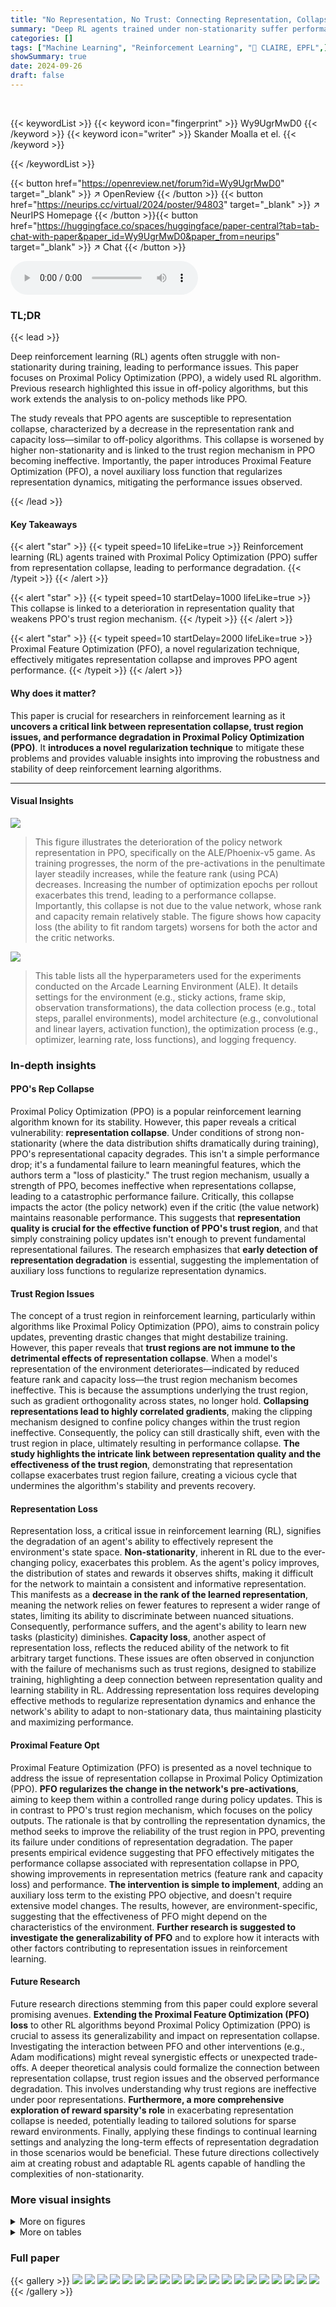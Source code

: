 ```yaml
---
title: "No Representation, No Trust: Connecting Representation, Collapse, and Trust Issues in PPO"
summary: "Deep RL agents trained under non-stationarity suffer performance collapse due to representation degradation; this work reveals this in PPO and introduces Proximal Feature Optimization (PFO) to mitigat..."
categories: []
tags: ["Machine Learning", "Reinforcement Learning", "🏢 CLAIRE, EPFL",]
showSummary: true
date: 2024-09-26
draft: false
---
```


<br>

{{< keywordList >}}
{{< keyword icon="fingerprint" >}} Wy9UgrMwD0 {{< /keyword >}}
{{< keyword icon="writer" >}} Skander Moalla et el. {{< /keyword >}}
 
{{< /keywordList >}}

{{< button href="https://openreview.net/forum?id=Wy9UgrMwD0" target="_blank" >}}
↗ OpenReview
{{< /button >}}
{{< button href="https://neurips.cc/virtual/2024/poster/94803" target="_blank" >}}
↗ NeurIPS Homepage
{{< /button >}}{{< button href="https://huggingface.co/spaces/huggingface/paper-central?tab=tab-chat-with-paper&paper_id=Wy9UgrMwD0&paper_from=neurips" target="_blank" >}}
↗ Chat
{{< /button >}}



<audio controls>
    <source src="https://ai-paper-reviewer.com/Wy9UgrMwD0/podcast.wav" type="audio/wav">
    Your browser does not support the audio element.
</audio>


### TL;DR


{{< lead >}}

Deep reinforcement learning (RL) agents often struggle with non-stationarity during training, leading to performance issues.  This paper focuses on Proximal Policy Optimization (PPO), a widely used RL algorithm.  Previous research highlighted this issue in off-policy algorithms, but this work extends the analysis to on-policy methods like PPO.

The study reveals that PPO agents are susceptible to representation collapse, characterized by a decrease in the representation rank and capacity loss—similar to off-policy algorithms.  This collapse is worsened by higher non-stationarity and is linked to the trust region mechanism in PPO becoming ineffective.  Importantly, the paper introduces Proximal Feature Optimization (PFO), a novel auxiliary loss function that regularizes representation dynamics, mitigating the performance issues observed.

{{< /lead >}}


#### Key Takeaways

{{< alert "star" >}}
{{< typeit speed=10 lifeLike=true >}} Reinforcement learning (RL) agents trained with Proximal Policy Optimization (PPO) suffer from representation collapse, leading to performance degradation. {{< /typeit >}}
{{< /alert >}}

{{< alert "star" >}}
{{< typeit speed=10 startDelay=1000 lifeLike=true >}} This collapse is linked to a deterioration in representation quality that weakens PPO's trust region mechanism. {{< /typeit >}}
{{< /alert >}}

{{< alert "star" >}}
{{< typeit speed=10 startDelay=2000 lifeLike=true >}} Proximal Feature Optimization (PFO), a novel regularization technique, effectively mitigates representation collapse and improves PPO agent performance. {{< /typeit >}}
{{< /alert >}}

#### Why does it matter?
This paper is crucial for researchers in reinforcement learning as it **uncovers a critical link between representation collapse, trust region issues, and performance degradation in Proximal Policy Optimization (PPO)**.  It **introduces a novel regularization technique** to mitigate these problems and provides valuable insights into improving the robustness and stability of deep reinforcement learning algorithms.

------
#### Visual Insights



![](https://ai-paper-reviewer.com/Wy9UgrMwD0/figures_4_1.jpg)

> This figure illustrates the deterioration of the policy network representation in PPO, specifically on the ALE/Phoenix-v5 game.  As training progresses, the norm of the pre-activations in the penultimate layer steadily increases, while the feature rank (using PCA) decreases. Increasing the number of optimization epochs per rollout exacerbates this trend, leading to a performance collapse.  Importantly, this collapse is not due to the value network, whose rank and capacity remain relatively stable.  The figure shows how capacity loss (the ability to fit random targets) worsens for both the actor and the critic networks.





![](https://ai-paper-reviewer.com/Wy9UgrMwD0/tables_15_1.jpg)

> This table lists all the hyperparameters used for the experiments conducted on the Arcade Learning Environment (ALE).  It details settings for the environment (e.g., sticky actions, frame skip, observation transformations), the data collection process (e.g., total steps, parallel environments), model architecture (e.g., convolutional and linear layers, activation function), the optimization process (e.g., optimizer, learning rate, loss functions), and logging frequency.





### In-depth insights


#### PPO's Rep Collapse
Proximal Policy Optimization (PPO) is a popular reinforcement learning algorithm known for its stability.  However, this paper reveals a critical vulnerability: **representation collapse**.  Under conditions of strong non-stationarity (where the data distribution shifts dramatically during training), PPO's representational capacity degrades. This isn't a simple performance drop; it's a fundamental failure to learn meaningful features, which the authors term a "loss of plasticity." The trust region mechanism, usually a strength of PPO, becomes ineffective when representations collapse, leading to a catastrophic performance failure.  Critically, this collapse impacts the actor (the policy network) even if the critic (the value network) maintains reasonable performance. This suggests that **representation quality is crucial for the effective function of PPO's trust region**, and that simply constraining policy updates isn't enough to prevent fundamental representational failures. The research emphasizes that **early detection of representation degradation** is essential, suggesting the implementation of auxiliary loss functions to regularize representation dynamics.

#### Trust Region Issues
The concept of a trust region in reinforcement learning, particularly within algorithms like Proximal Policy Optimization (PPO), aims to constrain policy updates, preventing drastic changes that might destabilize training.  However, this paper reveals that **trust regions are not immune to the detrimental effects of representation collapse**.  When a model's representation of the environment deteriorates—indicated by reduced feature rank and capacity loss—the trust region mechanism becomes ineffective. This is because the assumptions underlying the trust region, such as gradient orthogonality across states, no longer hold.  **Collapsing representations lead to highly correlated gradients**, making the clipping mechanism designed to confine policy changes within the trust region ineffective.  Consequently, the policy can still drastically shift, even with the trust region in place, ultimately resulting in performance collapse.  **The study highlights the intricate link between representation quality and the effectiveness of the trust region**, demonstrating that representation collapse exacerbates trust region failure, creating a vicious cycle that undermines the algorithm's stability and prevents recovery.

#### Representation Loss
Representation loss, a critical issue in reinforcement learning (RL), signifies the degradation of an agent's ability to effectively represent the environment's state space.  **Non-stationarity**, inherent in RL due to the ever-changing policy, exacerbates this problem. As the agent's policy improves, the distribution of states and rewards it observes shifts, making it difficult for the network to maintain a consistent and informative representation.  This manifests as a **decrease in the rank of the learned representation**, meaning the network relies on fewer features to represent a wider range of states, limiting its ability to discriminate between nuanced situations. Consequently, performance suffers, and the agent's ability to learn new tasks (plasticity) diminishes. **Capacity loss**, another aspect of representation loss, reflects the reduced ability of the network to fit arbitrary target functions. These issues are often observed in conjunction with the failure of mechanisms such as trust regions, designed to stabilize training, highlighting a deep connection between representation quality and learning stability in RL. Addressing representation loss requires developing effective methods to regularize representation dynamics and enhance the network's ability to adapt to non-stationary data, thus maintaining plasticity and maximizing performance.

#### Proximal Feature Opt
Proximal Feature Optimization (PFO) is presented as a novel technique to address the issue of representation collapse in Proximal Policy Optimization (PPO).  **PFO regularizes the change in the network's pre-activations**, aiming to keep them within a controlled range during policy updates. This is in contrast to PPO's trust region mechanism, which focuses on the policy outputs. The rationale is that by controlling the representation dynamics, the method seeks to improve the reliability of the trust region in PPO, preventing its failure under conditions of representation degradation. The paper presents empirical evidence suggesting that PFO effectively mitigates the performance collapse associated with representation collapse in PPO, showing improvements in representation metrics (feature rank and capacity loss) and performance. **The intervention is simple to implement**, adding an auxiliary loss term to the existing PPO objective, and doesn't require extensive model changes.  The results, however, are environment-specific, suggesting that the effectiveness of PFO might depend on the characteristics of the environment. **Further research is suggested to investigate the generalizability of PFO** and to explore how it interacts with other factors contributing to representation issues in reinforcement learning.

#### Future Research
Future research directions stemming from this paper could explore several promising avenues.  **Extending the Proximal Feature Optimization (PFO) loss** to other RL algorithms beyond Proximal Policy Optimization (PPO) is crucial to assess its generalizability and impact on representation collapse.  Investigating the interaction between PFO and other interventions (e.g., Adam modifications) might reveal synergistic effects or unexpected trade-offs.  A deeper theoretical analysis could formalize the connection between representation collapse, trust region issues and the observed performance degradation. This involves understanding why trust regions are ineffective under poor representations.  **Furthermore, a more comprehensive exploration of reward sparsity's role** in exacerbating representation collapse is needed, potentially leading to tailored solutions for sparse reward environments.   Finally, applying these findings to continual learning settings and analyzing the long-term effects of representation degradation in those scenarios would be beneficial. These future directions collectively aim at creating robust and adaptable RL agents capable of handling the complexities of non-stationarity.


### More visual insights

<details>
<summary>More on figures
</summary>


![](https://ai-paper-reviewer.com/Wy9UgrMwD0/figures_4_2.jpg)

> This figure shows the representation dynamics of a Proximal Policy Optimization (PPO) agent trained on the ALE/Phoenix-v5 game.  It demonstrates how increasing the number of optimization epochs (which increases non-stationarity) leads to a deterioration in the agent's representation. Specifically, the norm of pre-activations in the policy network increases, and the feature rank decreases.  The capacity loss (both actor and critic) increases as the rank deteriorates. Notably, this collapse is primarily in the actor, not the critic. The figure highlights the connection between representation collapse and performance collapse in PPO.


![](https://ai-paper-reviewer.com/Wy9UgrMwD0/figures_5_1.jpg)

> This figure shows that the policy network in a Proximal Policy Optimization (PPO) agent trained on the ALE/Phoenix-v5 game exhibits deteriorating representation metrics as training progresses. Specifically, the norm of the pre-activations in the penultimate layer consistently increases, while the feature rank (principal component analysis) decreases. Increasing the number of optimization epochs per rollout exacerbates these trends, leading to a collapse in the policy's performance.  Importantly, this collapse is not caused by the value network, which remains largely unaffected. The capacity loss (inability to fit arbitrary targets) also worsens for both the policy and value networks.


![](https://ai-paper-reviewer.com/Wy9UgrMwD0/figures_5_2.jpg)

> The figure shows that the policy network of a Proximal Policy Optimization (PPO) agent trained on the ALE/Phoenix-v5 game exhibits a decrease in representation quality over time, as measured by the norm of pre-activations and feature rank. Increasing the number of optimization epochs per rollout exacerbates this deterioration, ultimately leading to a collapse in the policy's performance.  Interestingly, the value network's representation remains relatively stable, suggesting that the performance collapse is primarily driven by the actor network's inability to maintain a good representation.  The capacity loss for both the actor and critic networks also increases significantly as the representation quality declines.


![](https://ai-paper-reviewer.com/Wy9UgrMwD0/figures_6_1.jpg)

> This figure shows a simulation of a toy setting to illustrate the effect of rank collapse on the trust region in PPO.  Two state-action pairs (x, a1) and (y, a1) are considered, with α representing the linear relationship between their feature representations (φ(y) = αφ(x)). The left panel (α > 0) demonstrates that when the gradients of the unclipped samples align with those of the clipped samples, the probability ratios will continue to go beyond the clipping limits.  The right panel (α < 0) shows that when the gradients counteract, the ratios can be lower than the clipping limits. This illustrates how collapsed representations, where features are highly correlated, can bypass the clipping mechanisms of PPO and lead to trust-region violations.


![](https://ai-paper-reviewer.com/Wy9UgrMwD0/figures_8_1.jpg)

> This figure shows the effects of different interventions to mitigate the performance collapse of PPO agents. It compares the results of no intervention, regularizing features (PFO), resetting Adam's optimizer, sharing the actor-critic trunk, and using Adam with equal betas.  The top and middle rows show results for ALE games Phoenix and NameThisGame, respectively, while the bottom row presents results for Gravitar. The results indicate that regularizing features and sharing the actor-critic trunk improve representations and mitigate performance collapse in Phoenix and NameThisGame. However, sharing the trunk negatively impacts performance in Gravitar, possibly due to reward sparsity causing value network collapse.


![](https://ai-paper-reviewer.com/Wy9UgrMwD0/figures_23_1.jpg)

> The figure shows how the performance and representation metrics of a Proximal Policy Optimization (PPO) agent on the ALE/Phoenix-v5 game deteriorate over time.  Specifically, it illustrates how increasing the number of optimization epochs (a way to increase non-stationarity) worsens the problem.  The key metrics tracked are: the norm of pre-activations in the policy network, the feature rank (approximated rank via PCA) of the policy and critic networks, and the capacity loss (ability to fit random targets) of both networks.  The results show a clear pattern where increased non-stationarity leads to higher pre-activation norms, lower feature rank, and higher capacity loss, ultimately resulting in a collapse in the agent's performance. Notably, this collapse is not caused by the critic network (value network).


![](https://ai-paper-reviewer.com/Wy9UgrMwD0/figures_24_1.jpg)

> This figure shows the change in performance and representation metrics for a PPO-Clip agent on ALE/Phoenix-v5.  It demonstrates that as training progresses, the norm of the pre-activations of the policy network's penultimate layer increases while its rank decreases. This deterioration is accelerated when increasing the number of optimization epochs per rollout.  The collapse in the policy's rank coincides with a collapse in performance. Notably, the critic network does not exhibit this same deterioration.


![](https://ai-paper-reviewer.com/Wy9UgrMwD0/figures_24_2.jpg)

> This figure illustrates how the policy network of a Proximal Policy Optimization (PPO) agent trained on the ALE/Phoenix-v5 game exhibits deteriorating performance and representation quality as training progresses.  Specifically, it shows that the norm of the pre-activations in the penultimate layer of the policy network steadily increases while the rank (a measure of representational capacity) decreases. Increasing the number of optimization epochs per rollout exacerbates this trend, leading to a performance collapse, while the critic's representation remains largely unaffected.  This highlights the connection between representation collapse and performance collapse, indicating that the trust region mechanism in PPO is ineffective in preventing the representation quality deterioration.


![](https://ai-paper-reviewer.com/Wy9UgrMwD0/figures_25_1.jpg)

> This figure displays how the performance and representation of the policy network of a Proximal Policy Optimization (PPO) agent on the ALE/Phoenix game changes over time.  As the agent trains (environment steps increase), the norm of the pre-activations increases, and the rank of the representation decreases. This happens more quickly when more optimization epochs are used per rollout, indicating that non-stationarity exacerbates the issue.  The collapse in representation rank corresponds to a collapse in the policy's performance. This is contrasted with the critic network which remains stable throughout. Additionally, the capacity loss (ability to fit random targets) of both networks shows a clear correlation with the representation collapse.


![](https://ai-paper-reviewer.com/Wy9UgrMwD0/figures_26_1.jpg)

> This figure shows how the performance and representation metrics of a Proximal Policy Optimization (PPO) agent evolve during training on the ALE/Phoenix-v5 game.  Specifically, it demonstrates the deterioration of the representation (increasing pre-activation norm and decreasing feature rank) and the eventual collapse in policy performance as the number of training epochs increases. It also highlights that the value network's representation remains relatively stable, indicating that the performance collapse is primarily driven by the actor network and its capacity loss.


![](https://ai-paper-reviewer.com/Wy9UgrMwD0/figures_26_2.jpg)

> The figure displays the results of training a Proximal Policy Optimization (PPO) agent on the ALE/Phoenix-v5 game.  It demonstrates how increasing the number of epochs per rollout (a way to control non-stationarity) leads to a deterioration in the policy network's representation. Key metrics tracked include the norm of pre-activations (increasing), feature rank (decreasing), and capacity loss (increasing). The deterioration in the policy's representation directly impacts its performance, leading to a performance collapse. Notably, this collapse is not influenced by the value network, which maintains a high rank and doesn't experience similar deterioration. The figure visually shows that increased non-stationarity, brought about by more epochs per rollout, negatively impacts representation quality, which in turn leads to performance collapse.


![](https://ai-paper-reviewer.com/Wy9UgrMwD0/figures_26_3.jpg)

> This figure shows that in the ALE/Phoenix-v5 environment, the policy network of a Proximal Policy Optimization (PPO) agent experiences a decline in representation quality over time.  As training progresses, the norm of the pre-activations (a measure of the representation's complexity) increases consistently, while its rank (a measure of the representation's dimensionality) decreases. This deterioration is accelerated by increasing the number of optimization epochs per rollout, which amplifies the effects of non-stationarity. The consequence is a collapse in the policy's performance, while the value network remains unaffected. The figure also highlights the worsening capacity loss (the agent's ability to fit new targets) for both the policy and value networks.


![](https://ai-paper-reviewer.com/Wy9UgrMwD0/figures_26_4.jpg)

> The figure shows the changes in several metrics during the training of a Proximal Policy Optimization (PPO) agent on the ALE/Phoenix-v5 game.  It illustrates how the performance of the agent's policy network degrades over time. This degradation is linked to changes in the representation learned by the network. Specifically, the norm of the pre-activations increases while the rank decreases.  Increasing the number of optimization epochs per rollout worsens this effect, leading to performance collapse. Interestingly, the value network's performance and representation remain relatively stable.


![](https://ai-paper-reviewer.com/Wy9UgrMwD0/figures_27_1.jpg)

> The figure shows the representation and performance metrics of a Proximal Policy Optimization (PPO) agent trained on the ALE/Phoenix-v5 game.  It demonstrates that as the number of optimization epochs per rollout increases (increasing non-stationarity), the norm of the policy network's pre-activations grows, while the feature rank decreases.  This deterioration in representation coincides with a collapse in policy performance, but not in the value network's performance, nor its representation.  The capacity loss for both networks also worsens. 


![](https://ai-paper-reviewer.com/Wy9UgrMwD0/figures_28_1.jpg)

> The figure displays how the representation metrics (feature rank and capacity loss) and performance of a PPO agent on the ALE/Phoenix-v5 game deteriorate over training time. The deterioration is accelerated by increasing the number of optimization epochs per rollout, which simulates stronger non-stationarity.  It shows a consistent increase in the norm of pre-activations, a decrease in feature rank, and a capacity loss that worsens in both the actor (policy network) and the critic (value network). This deterioration is linked to a performance collapse of the agent. Importantly, the critic network maintains a high rank and capacity, suggesting that the performance collapse is primarily driven by the deterioration of the actor's representation.


![](https://ai-paper-reviewer.com/Wy9UgrMwD0/figures_28_2.jpg)

> This figure displays the results of training a Proximal Policy Optimization (PPO) agent on the Atari game Phoenix. It shows how the representation quality, measured by the norm of pre-activations, rank of the feature matrix, and capacity loss, deteriorates over time, leading to a collapse in performance.  Increasing the number of optimization epochs per rollout worsens this degradation, showing the impact of non-stationarity. Interestingly, the value network's representation remains relatively stable, indicating that the problem is specific to the policy network.


![](https://ai-paper-reviewer.com/Wy9UgrMwD0/figures_29_1.jpg)

> This figure shows the results of several interventions to mitigate the negative effects of non-stationarity on the performance of PPO agents.  The interventions include regularizing the difference between features of consecutive policies (PFO), sharing actor-critic features, resetting Adam optimizer, and using equal betas for Adam. The results are presented as boxplots showing the distributions of various metrics (episode return, excess ratio, number of dead neurons, norm of pre-activations, feature rank, capacity loss) across different interventions.  The findings show that PFO and sharing the actor-critic trunk are beneficial for most of the games/tasks, while using equal betas for Adam demonstrates improvement on some games but doesn't prevent collapse.  In particular, sharing the actor-critic network in the game with sparse reward (Gravitar) produces a worse policy representation due to rank collapse.


![](https://ai-paper-reviewer.com/Wy9UgrMwD0/figures_29_2.jpg)

> The figure shows the training curves for a Proximal Policy Optimization (PPO) agent trained on the Atari game Phoenix. The curves illustrate how the performance of the PPO agent deteriorates along with the degradation of its representation. As the number of epochs increases, the representation collapse and performance collapse happen earlier during training, while the value network's performance remains stable.  The results highlight a relationship between non-stationarity, representation degradation, and performance collapse. 


![](https://ai-paper-reviewer.com/Wy9UgrMwD0/figures_30_1.jpg)

> This figure shows the results of several interventions to mitigate the performance collapse of PPO agents.  Boxplots compare the performance (episode return), representation quality (feature rank, pre-activation norm, dead neurons), and trust region behavior (excess ratio) across different interventions and environments (ALE and MuJoCo). It demonstrates that regularizing the feature representations and reducing non-stationarity (with PFO)  improves representation metrics and performance. However, sharing the actor-critic trunk negatively impacts representation and performance in sparse reward environments.


![](https://ai-paper-reviewer.com/Wy9UgrMwD0/figures_30_2.jpg)

> This figure shows the results of an experiment where a Proximal Policy Optimization (PPO) agent was trained on the Atari game Phoenix.  The top two plots show the norm of the pre-activations and the feature rank of the policy network over the course of training. As the number of optimization epochs per rollout increases, which simulates stronger non-stationarity, the pre-activation norm increases while the feature rank decreases. This leads to a collapse in the policy's performance.  The bottom two plots show the feature rank and capacity loss of the critic network.  In contrast to the actor network, the critic network's representation remains relatively stable even as the policy network collapses, suggesting that the collapse is not primarily driven by the critic's performance. The capacity loss (ability to fit random targets) metric illustrates worsening model plasticity for both actor and critic networks as training progresses.


![](https://ai-paper-reviewer.com/Wy9UgrMwD0/figures_31_1.jpg)

> This figure shows how the representation quality of the policy network in a Proximal Policy Optimization (PPO) agent deteriorates over time during training.  It demonstrates that increasing the number of optimization epochs (which increases non-stationarity) accelerates the decline in representation rank and increases the norm of pre-activations.  This deterioration is accompanied by a performance collapse, while the value network remains relatively unaffected. The figure also shows a decrease in the ability of both the policy and value networks to fit arbitrary targets (capacity loss).


![](https://ai-paper-reviewer.com/Wy9UgrMwD0/figures_31_2.jpg)

> This figure illustrates the deterioration of policy representation in a Proximal Policy Optimization (PPO) agent trained on the ALE/Phoenix-v5 game.  It shows that as the number of epochs per rollout increases (increasing non-stationarity), the norm of pre-activations in the policy network increases, while its rank decreases. This representation degradation leads to a collapse in policy performance.  Interestingly, the critic network's representation remains relatively stable, highlighting that the performance collapse is primarily driven by the actor's deteriorating representation and capacity to fit arbitrary targets.


![](https://ai-paper-reviewer.com/Wy9UgrMwD0/figures_32_1.jpg)

> This figure displays the results of training a Proximal Policy Optimization (PPO) agent on the Atari game Phoenix.  It shows how several key metrics change over the course of training. The main observation is that as the agent's performance deteriorates,  the representation learned by the policy network degrades. This degradation is characterized by an increase in the norm of pre-activations (a measure of the representation's complexity), and a decrease in the feature rank (a measure of the representation's dimensionality). The figure also illustrates that increasing the number of training epochs (which increases the non-stationarity of the training data) exacerbates this phenomenon, leading to a more rapid collapse in performance.  Interestingly, the performance of the critic network (which estimates the value function) remains stable, suggesting that the problem is specific to the policy network's representation learning.


![](https://ai-paper-reviewer.com/Wy9UgrMwD0/figures_32_2.jpg)

> The figure shows how the representation metrics and performance of a Proximal Policy Optimization (PPO) agent change over time during training.  Specifically, it illustrates how increasing the number of epochs (iterations) per rollout, which increases non-stationarity, leads to a worsening of the representation (increasing pre-activation norm, decreasing feature rank) and ultimately a collapse in policy performance.  Importantly, it shows that this collapse is not due to problems with the value network, but rather problems with the policy network.


![](https://ai-paper-reviewer.com/Wy9UgrMwD0/figures_33_1.jpg)

> This figure displays the performance and representation metrics of a PPO-Clip agent trained on the ALE/Phoenix-v5 game. It shows that as the number of optimization epochs per rollout increases, the norm of the pre-activations in the policy network increases, while its rank decreases, eventually collapsing. This collapse coincides with a drop in performance. Interestingly, the critic network's representation remains relatively stable, suggesting that the collapse is primarily driven by the policy network's deteriorating representation.  Capacity loss (the network's ability to fit arbitrary targets) also worsens for both policy and critic networks.  The figure highlights the interconnectedness of representation quality, trust region effectiveness, and overall performance in PPO.


![](https://ai-paper-reviewer.com/Wy9UgrMwD0/figures_33_2.jpg)

> The figure shows the impact of increasing non-stationarity on the representation and performance of a PPO agent.  As the number of epochs increases, the norm of pre-activations in the policy network increases while its rank decreases. This representation collapse is linked to a performance collapse, unlike the critic, whose performance and representation do not collapse.


![](https://ai-paper-reviewer.com/Wy9UgrMwD0/figures_34_1.jpg)

> This figure shows the deterioration of representation metrics in PPO agents over time.  It tracks several metrics for both actor (policy) and critic networks during training on the ALE/Phoenix-v5 game, and plots these against the number of environment steps. It shows that increased non-stationarity (achieved by increasing the number of epochs) exacerbates the degradation of the policy representation and leads to a collapse in performance. This is reflected in a sharp increase in the norm of pre-activations, a decrease in feature rank and a significant increase in capacity loss.


![](https://ai-paper-reviewer.com/Wy9UgrMwD0/figures_34_2.jpg)

> The figure shows the results of training a Proximal Policy Optimization (PPO) agent on the Atari game Phoenix.  It demonstrates that as training progresses and the agent improves, the network's representation starts to degrade. This degradation is characterized by a consistent increase in the norm of pre-activations, while the feature rank (a measure of the representation's dimensionality) steadily decreases.  Increasing the number of training epochs per rollout, which increases non-stationarity, exacerbates this degradation, ultimately leading to a collapse in the agent's performance. The figure also contrasts the policy network's degradation with the value network, illustrating that the value network's representation remains relatively stable.  Finally, it shows that the capacity loss for both networks (their ability to regress to random targets) worsens.


![](https://ai-paper-reviewer.com/Wy9UgrMwD0/figures_35_1.jpg)

> This figure shows how the representation and performance of a Proximal Policy Optimization (PPO) agent on the ALE/Phoenix-v5 game deteriorate during training.  It tracks several metrics:  the norm of pre-activations in the policy network, the feature rank of the policy (using Principal Component Analysis to approximate rank), the capacity loss of the policy network, and the same metrics for the critic network.  Increasing the number of optimization epochs per rollout (a way to increase the non-stationarity of the training data) exacerbates the problem, leading to a decrease in the representation rank and an increase in the norm of the pre-activations. This ultimately results in a collapse in performance of the agent, which is not attributable to the critic network's performance. The capacity loss (inability to fit arbitrary targets) increases for both the actor and critic networks as the representation deteriorates.


![](https://ai-paper-reviewer.com/Wy9UgrMwD0/figures_35_2.jpg)

> The figure displays how representation metrics and performance of a Proximal Policy Optimization (PPO) agent change over training time. The plot shows that the norm of the policy network pre-activations consistently increases, whereas the feature rank decreases, leading to a performance collapse.  Increasing the number of epochs per rollout (increasing non-stationarity) aggravates this effect.  Interestingly, the value network's metrics remain stable, indicating the problem is specific to the policy.


![](https://ai-paper-reviewer.com/Wy9UgrMwD0/figures_36_1.jpg)

> This figure displays the results of training a Proximal Policy Optimization (PPO) agent on the ALE/Phoenix-v5 game.  It shows that as the number of epochs per rollout increases (increasing non-stationarity), the performance of the agent deteriorates. This is linked to a decline in the quality of the representation learned by the policy network, evidenced by an increase in the norm of pre-activations and a decrease in feature rank.  The figure also highlights that the capacity loss (inability to fit arbitrary targets) increases for both the policy and the value network, exacerbating the performance collapse. Interestingly, the collapse primarily affects the policy network, whereas the value network remains relatively unaffected.


![](https://ai-paper-reviewer.com/Wy9UgrMwD0/figures_36_2.jpg)

> The figure shows how the performance and representation metrics of a Proximal Policy Optimization (PPO) agent change during training on the ALE/Phoenix-v5 game.  It demonstrates that as the number of epochs (optimization steps) per rollout increases, the norm of pre-activations in the policy network increases while its rank (a measure of representation quality) decreases. This deterioration is linked to a capacity loss (the agent’s inability to fit arbitrary targets) and ultimately leads to a performance collapse.  Importantly, the critic network’s representation remains stable, indicating that the problem is specific to the policy network.  The figure visually presents the changes in these metrics across different numbers of epochs.


![](https://ai-paper-reviewer.com/Wy9UgrMwD0/figures_36_3.jpg)

> This figure shows how the policy network of a Proximal Policy Optimization (PPO) agent trained on the ALE/Phoenix-v5 game exhibits a deterioration in its representation over time.  The norm of the pre-activations in the penultimate layer steadily increases, while the rank of the representation decreases. Increasing the number of optimization epochs per rollout exacerbates this issue, leading to a collapse in the policy's performance. Notably, the value network remains unaffected by this representation collapse. The figure also demonstrates a worsening of the capacity loss, indicating a decreasing ability of both the actor and the critic to fit arbitrary targets.


![](https://ai-paper-reviewer.com/Wy9UgrMwD0/figures_36_4.jpg)

> This figure shows how the representation quality of the policy network in a Proximal Policy Optimization (PPO) agent deteriorates over time during training.  It uses ALE/Phoenix-v5 as an example, demonstrating that as the number of training epochs increases (representing higher non-stationarity), the norm of pre-activations in the penultimate layer increases, and the feature rank (PCA) decreases.  This deterioration is linked to a performance collapse in the PPO agent, while the critic network remains relatively unaffected. Notably, both the policy and critic exhibit capacity loss (worsening ability to fit random targets). The figure visually depicts the correlation between representation collapse and performance collapse.


![](https://ai-paper-reviewer.com/Wy9UgrMwD0/figures_38_1.jpg)

> This figure shows that the policy network of a Proximal Policy Optimization (PPO) agent trained on the ALE/Phoenix-v5 game exhibits deteriorating representation metrics over time.  Specifically, the norm of pre-activations in the penultimate layer increases while the feature rank decreases. Increasing the number of optimization epochs (which increases non-stationarity) accelerates this trend, ultimately resulting in performance collapse of the agent's policy. Importantly, the critic network's performance and representation remain stable throughout, highlighting that the problem is specific to the actor.  The capacity loss, which indicates the network's ability to fit arbitrary targets, increases for both actor and critic, further illustrating the representational decline.


![](https://ai-paper-reviewer.com/Wy9UgrMwD0/figures_39_1.jpg)

> This figure shows that the policy network of a Proximal Policy Optimization (PPO) agent trained on the ALE/Phoenix-v5 game exhibits deteriorating representation metrics over time. Specifically, the norm of pre-activations in the penultimate layer increases steadily, while the feature rank (as determined by Principal Component Analysis) decreases. Increasing the number of optimization epochs per rollout (to amplify the effects of non-stationarity) worsens these trends, ultimately causing a performance collapse of the policy network.  Importantly, this collapse is not caused by the value network, whose rank remains high.  The capacity loss of both networks, indicating their decreasing ability to regress to arbitrary targets, also increases as the representation deteriorates.


![](https://ai-paper-reviewer.com/Wy9UgrMwD0/figures_39_2.jpg)

> This figure shows the evolution of various metrics during the training of a Proximal Policy Optimization (PPO) agent on the Atari game Phoenix.  It demonstrates that as the training progresses, the norm of the policy network's pre-activations increases while its rank decreases.  Increased training epochs (more non-stationarity) exacerbates this effect, ultimately leading to a performance collapse.  Interestingly, the critic network's performance and representation remain relatively stable, highlighting that the collapse is specific to the actor. The capacity loss of both actor and critic also increases, indicating reduced learning ability.


![](https://ai-paper-reviewer.com/Wy9UgrMwD0/figures_39_3.jpg)

> The figure shows how the representation metrics (norm of pre-activations, feature rank, and capacity loss) of the policy and value networks in a Proximal Policy Optimization (PPO) agent evolve during training, particularly as the number of optimization epochs per rollout increases. The results show a deterioration of the representation and ultimately lead to performance collapse.


![](https://ai-paper-reviewer.com/Wy9UgrMwD0/figures_40_1.jpg)

> The figure displays the dynamics of representation metrics and performance of a Proximal Policy Optimization (PPO) agent trained on the Atari game Phoenix. It shows that as the agent's performance deteriorates, the norm of its policy network's pre-activations increases while its rank decreases, indicating a deterioration of the representation. Increasing the number of optimization epochs per rollout exacerbates these effects, leading to a performance collapse.  Importantly, this collapse is not caused by a failure of the value network, highlighting that the problem is specific to the policy network's representation learning.


![](https://ai-paper-reviewer.com/Wy9UgrMwD0/figures_40_2.jpg)

> This figure shows the relationship between the representation quality of a PPO agent and the effectiveness of its trust region mechanism.  Each point represents the average probability ratios that fall outside the clipping limits of the trust region and an average representation metric (dead neurons, feature rank, and feature norm).  The results demonstrate that when the representation quality deteriorates (characterized by a high number of dead neurons, a low feature rank, and a high feature norm), the probability ratios significantly drop below the clipping limit, suggesting a failure of the trust region to prevent catastrophic changes to the policy in this regime.


</details>




<details>
<summary>More on tables
</summary>


![](https://ai-paper-reviewer.com/Wy9UgrMwD0/tables_16_1.jpg)
> This table lists the hyperparameters used in the toy setting to simulate the effects of rank collapse on the trust region, as shown in Figure 5 of the paper.  It includes details about the environment (sampling of states and actions), the policy network architecture, and the optimization process (clipping epsilon, optimizer, learning rate, minibatch size, number of epochs, and number of steps). This setup is designed to create a simplified scenario to demonstrate how the PPO trust region constraint can be bypassed when representations collapse.

![](https://ai-paper-reviewer.com/Wy9UgrMwD0/tables_18_1.jpg)
> This table lists the hyperparameters used for the Arcade Learning Environment (ALE) experiments in the paper.  It includes details about the environment setup (sticky actions, frameskip, image resizing), the data collection process (number of environments, total steps), model architecture (convolutional and linear layers), the optimization process (optimizer, learning rate, clipping epsilon, entropy bonus), and logging frequency.

![](https://ai-paper-reviewer.com/Wy9UgrMwD0/tables_19_1.jpg)
> This table lists the hyperparameters used in the MuJoCo experiments.  It covers environment settings (frameskip, maximum steps per episode, etc.), observation transformations (normalization), data collection details (total steps, number of parallel environments), model architecture (activation functions, layer sizes), optimization parameters (advantage estimator, value loss, policy loss, learning rate, betas, etc.), and logging frequency for various metrics (training, capacity). The table also indicates whether or not minibatch normalization and linearly annealing were applied.  In short, it provides a complete specification of the experimental setup for the MuJoCo reinforcement learning tasks.

</details>




### Full paper

{{< gallery >}}
<img src="https://ai-paper-reviewer.com/Wy9UgrMwD0/1.png" class="grid-w50 md:grid-w33 xl:grid-w25" />
<img src="https://ai-paper-reviewer.com/Wy9UgrMwD0/2.png" class="grid-w50 md:grid-w33 xl:grid-w25" />
<img src="https://ai-paper-reviewer.com/Wy9UgrMwD0/3.png" class="grid-w50 md:grid-w33 xl:grid-w25" />
<img src="https://ai-paper-reviewer.com/Wy9UgrMwD0/4.png" class="grid-w50 md:grid-w33 xl:grid-w25" />
<img src="https://ai-paper-reviewer.com/Wy9UgrMwD0/5.png" class="grid-w50 md:grid-w33 xl:grid-w25" />
<img src="https://ai-paper-reviewer.com/Wy9UgrMwD0/6.png" class="grid-w50 md:grid-w33 xl:grid-w25" />
<img src="https://ai-paper-reviewer.com/Wy9UgrMwD0/7.png" class="grid-w50 md:grid-w33 xl:grid-w25" />
<img src="https://ai-paper-reviewer.com/Wy9UgrMwD0/8.png" class="grid-w50 md:grid-w33 xl:grid-w25" />
<img src="https://ai-paper-reviewer.com/Wy9UgrMwD0/9.png" class="grid-w50 md:grid-w33 xl:grid-w25" />
<img src="https://ai-paper-reviewer.com/Wy9UgrMwD0/10.png" class="grid-w50 md:grid-w33 xl:grid-w25" />
<img src="https://ai-paper-reviewer.com/Wy9UgrMwD0/11.png" class="grid-w50 md:grid-w33 xl:grid-w25" />
<img src="https://ai-paper-reviewer.com/Wy9UgrMwD0/12.png" class="grid-w50 md:grid-w33 xl:grid-w25" />
<img src="https://ai-paper-reviewer.com/Wy9UgrMwD0/13.png" class="grid-w50 md:grid-w33 xl:grid-w25" />
<img src="https://ai-paper-reviewer.com/Wy9UgrMwD0/14.png" class="grid-w50 md:grid-w33 xl:grid-w25" />
<img src="https://ai-paper-reviewer.com/Wy9UgrMwD0/15.png" class="grid-w50 md:grid-w33 xl:grid-w25" />
<img src="https://ai-paper-reviewer.com/Wy9UgrMwD0/16.png" class="grid-w50 md:grid-w33 xl:grid-w25" />
<img src="https://ai-paper-reviewer.com/Wy9UgrMwD0/17.png" class="grid-w50 md:grid-w33 xl:grid-w25" />
<img src="https://ai-paper-reviewer.com/Wy9UgrMwD0/18.png" class="grid-w50 md:grid-w33 xl:grid-w25" />
<img src="https://ai-paper-reviewer.com/Wy9UgrMwD0/19.png" class="grid-w50 md:grid-w33 xl:grid-w25" />
<img src="https://ai-paper-reviewer.com/Wy9UgrMwD0/20.png" class="grid-w50 md:grid-w33 xl:grid-w25" />
{{< /gallery >}}